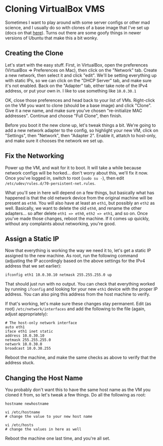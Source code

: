# Cloning VirtualBox VMS

Sometimes I want to play around with some server configs or other mad science, and I usually do so with clones of a base image that I've set up (docs on that [here](https://github.com/masterexploder/server-bootstrap/blob/master/docs/12.04%20Setup.md)). Turns out there are some goofy things in newer versions of Ubuntu that make this a bit wonky.

## Creating the Clone

Let's start with the easy stuff. First, in VirtualBox, open the preferences (VirtualBox => Preferences on Mac), then click on the "Network" tab. Create a new network, then select it and click "edit". We'll be setting everything up with static IPs, so we can click on the "DHCP Server" tab, and make sure it's not enabled. Back on the "Adapter" tab, either take note of the IPv4 address, or put your own in. I like to use something like `10.0.30.1`

OK, close those preferences and head back to your list of VMs. Right-click on the VM you want to clone (should be a base image) and click "Clone". Give it a new name, and make sure you've chosen "re-initialize MAC addresses". Continue and choose "Full Clone", then finish.

Before you boot it the new clone up, let's tweak things a bit. We're going to add a new network adapter to the config, so highlight your new VM, click on "Settings", then "Network", then "Adapter 2". Enable it, attatch to host-only, and make sure it chooses the network we set up.

## Fix the Networking

Power up the VM, and wait for it to boot. It will take a while because network configs will be horked… don't worry about this, we'll fix it now. Once you've logged in, switch to root (`sudo su -`), then edit `/etc/udev/rules.d/70-persistent-net.rules`.

What you'll see in here will depend on a few things, but basically what has happened is that the old network device from the original machine will be present as `eth0`. You will also have at least an `eth1`, but possibly an `eth2` as well. Basically, we want to delete the old `eth0`, and rename the other adapters… so after delete `eth1 => eth0`, `eth2 => eth1`, and so on.  Once you've made those changes, reboot the machine. If it comes up quickly, without any complaints about networking, you're good.

## Assign a Static IP

Now that everything is working the way we need it to, let's get a static IP assigned to the new machine. As root, run the following command (adjusting the IP accordingly based on the above settings for the IPv4 address that we set earlier):

    ifconfig eth1 10.0.30.10 netmask 255.255.255.0 up
    
That should just run with no output. You can check that everything worked by running `ifconfig` and looking for your new `eth1` device with the proper IP address. You can also ping this address from the host machine to verify.

If that's working, let's make sure these changes stay permanent. Edit (as root) `/etc/network/interfaces` and add the following to the file (again, adjust appropriately):

    # The host-only network interface
    auto eth1
    iface eth1 inet static
    address 10.0.30.10
    netmask 255.255.255.0
    network 10.0.30.0
    broadcast 10.0.30.255

Reboot the machine, and make the same checks as above to verify that the address stuck.

## Changing the Host Name

You probably don't want this to have the same host name as the VM you cloned it from, so let's tweak a few things. Do all the following as root:

    hostname newhostname
    
    vi /etc/hostname
    # change the value to your new host name
    
    vi /etc/hosts
    # change the values in here as well
    
Reboot the machine one last time, and you're all set.
